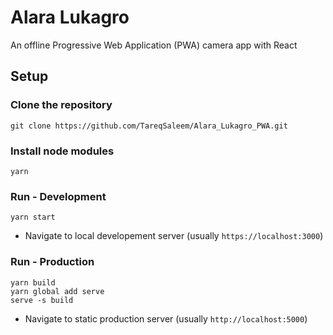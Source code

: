 # Alara Lukagro

An offline Progressive Web Application (PWA) camera app with React


## Setup

### Clone the repository
```
git clone https://github.com/TareqSaleem/Alara_Lukagro_PWA.git
```

### Install node modules
```
yarn
```

### Run - Development
```
yarn start
```

- Navigate to local developement server (usually `https://localhost:3000`)

### Run - Production
```
yarn build
yarn global add serve
serve -s build
```

- Navigate to static production server (usually `http://localhost:5000`)